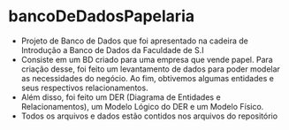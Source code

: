 # bancoDeDadosPapelaria

- Projeto de Banco de Dados que foi apresentado na cadeira de Introdução a Banco de Dados da Faculdade de S.I
- Consiste em um BD criado para uma empresa que vende papel. Para criação desse, foi feito um levantamento de dados para poder modelar as necessidades do negócio. Ao fim, obtivemos algumas entidades e seus respectivos relacionamentos.
- Além disso, foi feito um DER (Diagrama de Entidades e Relacionamentos), um Modelo Lógico do DER e um Modelo Físico.
- Todos os arquivos e dados estão contidos nos arquivos do repositório
